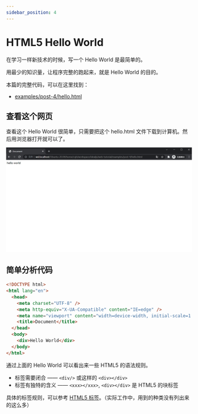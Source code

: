 ```yaml
---
sidebar_position: 4
---
```


# HTML5 Hello World

在学习一样新技术的时候，写一个 Hello World 是最简单的。

用最少的知识量，让程序完整的跑起来，就是 Hello World 的目的。

本篇的完整代码，可以在这里找到：

- [examples/post-4/hello.html](https://github.com/idealjs/web-tutorial/blob/main/examples/post-4/hello.html)

## 查看这个网页

查看这个 Hello World 很简单，只需要把这个 hello.html 文件下载到计算机。然后用浏览器打开就可以了。

![预览效果](./post-4-1.png)

## 简单分析代码

```html
<!DOCTYPE html>
<html lang="en">
  <head>
    <meta charset="UTF-8" />
    <meta http-equiv="X-UA-Compatible" content="IE=edge" />
    <meta name="viewport" content="width=device-width, initial-scale=1.0" />
    <title>Document</title>
  </head>
  <body>
    <div>Hello World</div>
  </body>
</html>
```

通过上面的 Hello World 可以看出来一些 HTML5 的语法规则。

- 标签需要闭合 —— `<div/>` 或这样的 `<div></div>`
- 标签有独特的含义 —— `<xxx></xxx>`, `<div></div>` 是 HTML5 的块标签

具体的标签规则，可以参考 [HTML5 标签](http://www.w3chtml.com/html5/tag/)。（实际工作中，用到的种类没有列出来的这么多）
